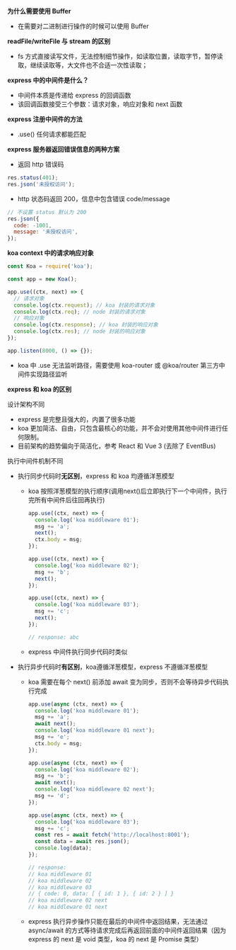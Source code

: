 **为什么需要使用 Buffer**

- 在需要对二进制进行操作的时候可以使用 Buffer

**readFile/writeFile 与 stream 的区别**

- fs 方式直接读写文件，无法控制细节操作，如读取位置，读取字节，暂停读取，继续读取等，大文件也不合适一次性读取；

**express 中的中间件是什么？**

- 中间件本质是传递给 express 的回调函数
- 该回调函数接受三个参数：请求对象，响应对象和 next 函数

**express 注册中间件的方法**

- .use() 任何请求都能匹配

**express 服务器返回错误信息的两种方案**

- 返回 http 错误码

```js
res.status(401);
res.json('未授权访问');
```

- http 状态码返回 200，信息中包含错误 code/message

```js
// 不设置 status 默认为 200
res.json({
  code: -1001,
  message: '未授权访问',
});
```

**koa context 中的请求响应对象**

```js
const Koa = require('koa');

const app = new Koa();

app.use((ctx, next) => {
  // 请求对象
  console.log(ctx.request); // koa 封装的请求对象
  console.log(ctx.req); // node 封装的请求对象
  // 响应对象
  console.log(ctx.response); // koa 封装的响应对象
  console.log(ctx.res); // node 封装的响应对象
});

app.listen(8000, () => {});
```

- koa 中 .use 无法监听路径，需要使用 koa-router 或 @koa/router 第三方中间件实现路径监听



**express 和 koa 的区别**

设计架构不同

- express 是完整且强大的，内置了很多功能
- koa 更加简洁、自由，只包含最核心的功能，并不会对使用其他中间件进行任何限制。
- 目前架构的趋势偏向于简洁化，参考 React 和 Vue 3 (去除了 EventBus)

执行中间件机制不同

* 执行同步代码时**无区别**，express 和 koa 均遵循洋葱模型

  * koa 按照洋葱模型的执行顺序(调用next()后立即执行下一个中间件，执行完所有中间件后往回再执行)

    ```js
    app.use((ctx, next) => {
      console.log('koa middleware 01');
      msg += 'a';
      next();
      ctx.body = msg;
    });
    
    app.use((ctx, next) => {
      console.log('koa middleware 02');
      msg += 'b';
      next();
    });
    
    app.use((ctx, next) => {
      console.log('koa middleware 03');
      msg += 'c';
      next();
    });
    
    // response: abc
    ```

  * express 中间件执行同步代码时类似

* 执行异步代码时**有区别**，koa遵循洋葱模型，express 不遵循洋葱模型

  * koa 需要在每个 next() 前添加 await 变为同步，否则不会等待异步代码执行完成

    ```js
    app.use(async (ctx, next) => {
      console.log('koa middleware 01');
      msg += 'a';
      await next();
      console.log('koa middleware 01 next');
      msg += 'e';
      ctx.body = msg;
    });
    
    app.use(async (ctx, next) => {
      console.log('koa middleware 02');
      msg += 'b';
      await next();
      console.log('koa middleware 02 next');
      msg += 'd';
    });
    
    app.use(async (ctx, next) => {
      console.log('koa middleware 03');
      msg += 'c';
      const res = await fetch('http://localhost:8001');
      const data = await res.json();
      console.log(data);
    });
    
    // response:
    // koa middleware 01
    // koa middleware 02
    // koa middleware 03
    // { code: 0, data: [ { id: 1 }, { id: 2 } ] }
    // koa middleware 02 next
    // koa middleware 01 next
    ```

  * express 执行异步操作只能在最后的中间件中返回结果，无法通过 async/await 的方式等待请求完成后再返回前面的中间件返回结果（因为 express 的 next 是 void 类型，koa 的 next 是 Promise 类型）
